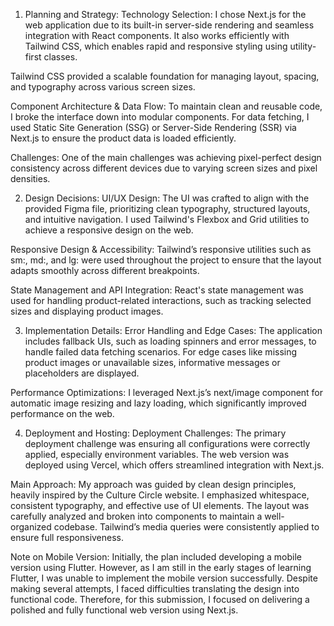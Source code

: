 1. Planning and Strategy:
Technology Selection:
I chose Next.js for the web application due to its built-in server-side rendering and seamless integration with React components. It also works efficiently with Tailwind CSS, which enables rapid and responsive styling using utility-first classes.

Tailwind CSS provided a scalable foundation for managing layout, spacing, and typography across various screen sizes.

Component Architecture & Data Flow:
To maintain clean and reusable code, I broke the interface down into modular components. For data fetching, I used Static Site Generation (SSG) or Server-Side Rendering (SSR) via Next.js to ensure the product data is loaded efficiently.

Challenges:
One of the main challenges was achieving pixel-perfect design consistency across different devices due to varying screen sizes and pixel densities.

2. Design Decisions:
UI/UX Design:
The UI was crafted to align with the provided Figma file, prioritizing clean typography, structured layouts, and intuitive navigation. I used Tailwind's Flexbox and Grid utilities to achieve a responsive design on the web.

Responsive Design & Accessibility:
Tailwind’s responsive utilities such as sm:, md:, and lg: were used throughout the project to ensure that the layout adapts smoothly across different breakpoints.

State Management and API Integration:
React's state management was used for handling product-related interactions, such as tracking selected sizes and displaying product images.

3. Implementation Details:
Error Handling and Edge Cases:
The application includes fallback UIs, such as loading spinners and error messages, to handle failed data fetching scenarios. For edge cases like missing product images or unavailable sizes, informative messages or placeholders are displayed.

Performance Optimizations:
I leveraged Next.js’s next/image component for automatic image resizing and lazy loading, which significantly improved performance on the web.

4. Deployment and Hosting:
Deployment Challenges:
The primary deployment challenge was ensuring all configurations were correctly applied, especially environment variables. The web version was deployed using Vercel, which offers streamlined integration with Next.js.

Main Approach:
My approach was guided by clean design principles, heavily inspired by the Culture Circle website. I emphasized whitespace, consistent typography, and effective use of UI elements. The layout was carefully analyzed and broken into components to maintain a well-organized codebase. Tailwind’s media queries were consistently applied to ensure full responsiveness.

Note on Mobile Version:
Initially, the plan included developing a mobile version using Flutter. However, as I am still in the early stages of learning Flutter, I was unable to implement the mobile version successfully. Despite making several attempts, I faced difficulties translating the design into functional code. Therefore, for this submission, I focused on delivering a polished and fully functional web version using Next.js.
